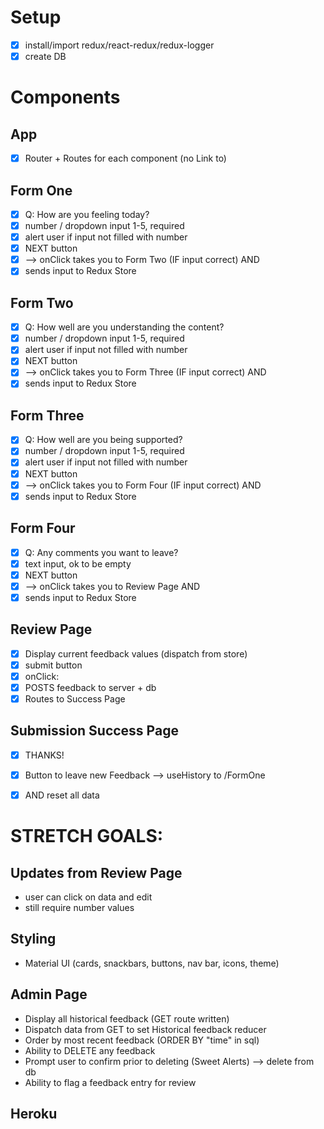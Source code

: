 # Setup
-[x] install/import redux/react-redux/redux-logger
-[x] create DB

# Components

## App
-[x] Router + Routes for each component (no Link to)

## Form One
-[x] Q: How are you feeling today?
-[x] number / dropdown input 1-5, required
-[x] alert user if input not filled with number
-[x] NEXT button
-[x] --> onClick takes you to Form Two (IF input correct) AND
-[x] sends input to Redux Store

## Form Two
-[x] Q: How well are you understanding the content?
-[x] number / dropdown input 1-5, required
-[x] alert user if input not filled with number
-[x] NEXT button
-[x] --> onClick takes you to Form Three (IF input correct) AND
-[x] sends input to Redux Store

## Form Three
-[x] Q: How well are you being supported?
-[x] number / dropdown input 1-5, required
-[x] alert user if input not filled with number
-[x] NEXT button
-[x] --> onClick takes you to Form Four (IF input correct) AND
-[x] sends input to Redux Store

## Form Four
-[x] Q: Any comments you want to leave?
-[x] text input, ok to be empty
-[x] NEXT button
-[x] --> onClick takes you to Review Page AND
-[x] sends input to Redux Store

## Review Page
-[x] Display current feedback values (dispatch from store)
-[x] submit button
-[x] onClick:
-[x] POSTS feedback to server + db
-[x] Routes to Success Page

## Submission Success Page
-[x] THANKS!
-[x] Button to leave new Feedback --> useHistory to /FormOne 
-[x] AND reset all data


# STRETCH GOALS:

## Updates from Review Page
- user can click on data and edit
- still require number values

## Styling
- Material UI (cards, snackbars, buttons, nav bar, icons, theme)

## Admin Page
- Display all historical feedback (GET route written) 
- Dispatch data from GET to set Historical feedback reducer
- Order by most recent feedback (ORDER BY "time" in sql)
- Ability to DELETE any feedback
- Prompt user to confirm prior to deleting (Sweet Alerts) --> delete from db
- Ability to flag a feedback entry for review

## Heroku